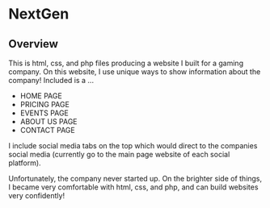 # NextGen
## Overview
This is html, css, and php files producing a website I built for a gaming company. On this website, I use unique ways to show information about the company! Included is a ...

- HOME PAGE
- PRICING PAGE
- EVENTS PAGE
- ABOUT US PAGE
- CONTACT PAGE

I include social media tabs on the top which would direct to the companies social media (currently go to the main page website of each social platform).

Unfortunately, the company never started up. On the brighter side of things, I became very comfortable with html, css, and php, and can build websites very confidently!
 

